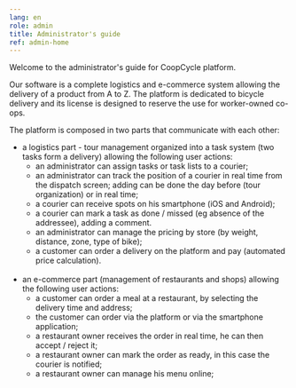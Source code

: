 ```yaml
---
lang: en
role: admin
title: Administrator's guide
ref: admin-home
---
```


Welcome to the administrator's guide for CoopCycle platform.

Our software is a complete logistics and e-commerce system allowing the delivery of a product from A to Z. The platform is dedicated to bicycle delivery and its license is designed to reserve the use for worker-owned co-ops.

The platform is composed in two parts that communicate with each other:

* a logistics part - tour management organized into a task system (two tasks form a delivery) allowing the following user actions:
    - an administrator can assign tasks or task lists to a courier;
    - an administrator can track the position of a courier in real time from the dispatch screen; adding can be done the day before (tour organization) or in real time;
    - a courier can receive spots on his smartphone (iOS and Android);
    - a courier can mark a task as done / missed (eg absence of the addressee), adding a comment.
    - an administrator can manage the pricing by store (by weight, distance, zone, type of bike);
    - a customer can order a delivery on the platform and pay (automated price calculation).
<br><br>
* an e-commerce part (management of restaurants and shops) allowing the following user actions:
    - a customer can order a meal at a restaurant, by selecting the delivery time and address;
    - the customer can order via the platform or via the smartphone application;
    - a restaurant owner receives the order in real time, he can then accept / reject it;
    - a restaurant owner can mark the order as ready, in this case the courier is notified;
    - a restaurant owner can manage his menu online;
